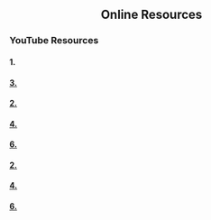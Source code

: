 <h2 align="center">Online Resources</h2>
<h3>YouTube Resources </h3>
<h4>1.  <a href="https://www.youtube.com/watch?v=oZfDp3SvrOY</h4>
<h4>2.  <a href="https://www.youtube.com/watch?v=nzZkKoREEGo&list=PL9ooVrP1hQOGPQVeapGsJCktzIO4DtI4_</h4>
<h4>3.  <a href="https://www.youtube.com/watch?v=b2XCUEq385w&list=PLbqGQ5B2op8QfvAfHSpw5jn_Nv22JQuM-</h4>
<h3>Courses/Websites for Cyber Security </h3>
<h4>1. <a href="https://online.stanford.edu/professional-education/cybersecurity</h4>
<h4>2. <a href="https://darkcubed.com/cybersecurity-frameworks</h4>
<h4>3. <a href="https://www.cybrary.it/course/introduction-to-it-and-cybersecurity/</h4>
<h4>4. <a href="https://www.edx.org/course/cyber-security-basics-a-hands-on-approach</h4>
<h4>5. <a href="https://www.edx.org/course/cybersecurity-fundamentals</h4>
<h4>6. <a href="https://www.coursera.org/learn/introduction-cybersecurity-cyber-attacks</h4>

<h3>Blogs</h3>
<h4>1.<a href="https://www.cm-alliance.com/cybersecurity-blog</h4>
<h4>2. <a href="https://www.cshub.com/ </h4>
<h4>3. <a href="https://thehackernews.com/</h4>
<h4>4. <a href="https://www.itproportal.com/</h4>
<h4>5. <a href="https://krebsonsecurity.com/</h4>
<h4>6. <a href="https://www.schneier.com/</h4>
